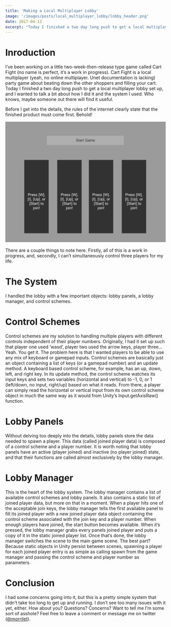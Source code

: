 ```yaml
---
title: 'Making a Local Multiplayer Lobby'
image: '/images/posts/local_multiplayer_lobby/lobby_header.png'
date: 2017-04-12
excerpt: "Today I finished a two day long push to get a local multiplayer lobby set up, and I wanted to talk a bit about how I did it and the system I used. Who knows, maybe someone out there will find it useful."
---
```


# Inroduction

I’ve been working on a little two-week-then-release type game called Cart Fight (no name is perfect, it’s a work in progress). Cart Fight is a local multiplayer (yeah, no online multiplayer. Unet documentation is lacking) party game about beating down the other shoppers and filling your cart. Today I finished a two day long push to get a local multiplayer lobby set up, and I wanted to talk a bit about how I did it and the system I used. Who knows, maybe someone out there will find it useful.

Before I get into the details, the rules of the internet clearly state that the finished product must come first. Behold!

![A gif of three players selecting their control schemes in the lobby](/images/posts/local_multiplayer_lobby/cartfight_lobby.gif)

There are a couple things to note here. Firstly, all of this is a work in progress, and, secondly, I can’t simultaneously control three players for my life.

# The System
I handled the lobby with a few important objects: lobby panels, a lobby manager, and control schemes.

# Control Schemes
Control schemes are my solution to handling multiple players with different controls independent of their player numbers. Originally, I had it set up such that player one used ‘wasd’, player two used the arrow keys, player three… Yeah. You get it. The problem here is that I wanted players to be able to use any mix of keyboard or gamepad inputs. Control schemes are basically just an object containing a list of keys (or a gamepad number) and an update method. A keyboard based control scheme, for example, has an up, down, left, and right key. In its update method, the control scheme watches its input keys and sets two variables (horizontal and vertical) to -1, 0, or 1 (left/down, no input, right/up) based on what it reads. From there, a player can simply read the horizontal or vertical input from its own control scheme object in much the same way as it would from Unity’s Input.getAxisRaw() function.

# Lobby Panels
Without delving too deeply into the details, lobby panels store the data needed to spawn a player. This data (called joined player data) is composed of a control scheme and a player number. It is worth noting that lobby panels have an active (player joined) and inactive (no player joined) state, and that their functions are called almost exclusively by the lobby manager.

# Lobby Manager
This is the heart of the lobby system. The lobby manager contains a list of available control schemes and lobby panels. It also contains a static list of joined player data, but more on that in a moment. When a player hits one of the acceptable join keys, the lobby manager tells the first available panel to fill its joined player with a new joined player data object containing the control scheme associated with the join key and a player number. When enough players have joined, the start button becomes available. When it’s pressed, the lobby manager grabs every panels joined player and puts a copy of it in the static joined player list. Once that’s done, the lobby manager switches the scene to the main game scene. The best part? Because static objects in Unity persist between scenes, spawning a player for each joined player entry is as simple as calling spawn from the game manager and passing the control scheme and player number as parameters.

# Conclusion
I had some concerns going into it, but this is a pretty simple system that didn’t take too long to get up and running. I don’t see too many issues with it yet, either. How about you? Questions? Concerns? Want to tell me I’m some sort of asshole? Feel free to leave a comment or message me on twitter ([@morrilet](https://twitter.com/morrilet)).